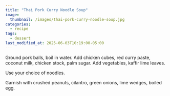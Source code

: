 ```yaml
---
title: "Thai Pork Curry Noodle Soup"
image: 
  thumbnail: /images/thai-pork-curry-noodle-soup.jpg
categories:
  - recipe
tags:
  - dessert
last_modified_at: 2025-06-03T10:19:00-05:00
---
```


Ground pork balls, boil in water. Add chicken cubes, red curry paste, coconut milk, chicken stock, palm sugar. Add vegetables, kaffir lime leaves. 

Use your choice of noodles. 

Garnish with crushed peanuts, cilantro, green onions, lime wedges, boiled egg.